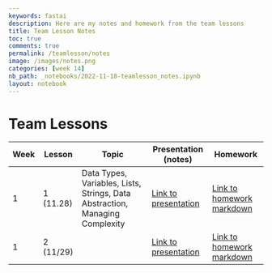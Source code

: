```yaml
---
keywords: fastai
description: Here are my notes and homework from the team lessons
title: Team Lesson Notes
toc: true
comments: true
permalink: /teamlesson/notes
image: /images/notes.png
categories: [week 14]
nb_path: _notebooks/2022-11-18-teamlesson_notes.ipynb
layout: notebook
---
```


<!--
#################################################
### THIS FILE WAS AUTOGENERATED! DO NOT EDIT! ###
#################################################
# file to edit: _notebooks/2022-11-18-teamlesson_notes.ipynb
-->

<div class="container" id="notebook-container">
        
<div class="cell border-box-sizing text_cell rendered"><div class="inner_cell">
<div class="text_cell_render border-box-sizing rendered_html">
<h1 id="Team-Lessons">Team Lessons<a class="anchor-link" href="#Team-Lessons"> </a></h1><table>
<thead><tr>
<th>Week</th>
<th>Lesson</th>
<th>Topic</th>
<th>Presentation (notes)</th>
<th>Homework</th>
</tr>
</thead>
<tbody>
<tr>
<td>1</td>
<td>1 (11.28)</td>
<td>Data Types, Variables, Lists, Strings, Data Abstraction, Managing Complexity</td>
<td><a href="https://liavb2.github.io/ominicient-lavebear/markdown/2022/11/26/GroupLesson.html">Link to presentation</a></td>
<td><a href="https://avac54765.github.io/fastpages-ava/lesson_one/hw">Link to homework markdown</a></td>
</tr>
<tr>
<td>1</td>
<td>2 (11/29)</td>
<td></td>
<td><a href="https://hsinaditam.github.io/Tea_Lounge/wk2/2022/11/20/Lesson-presentation.html">Link to presentation</a></td>
<td><a href="">Link to homework markdown</a></td>
</tr>
</tbody>
</table>

</div>
</div>
</div>
</div>
 

